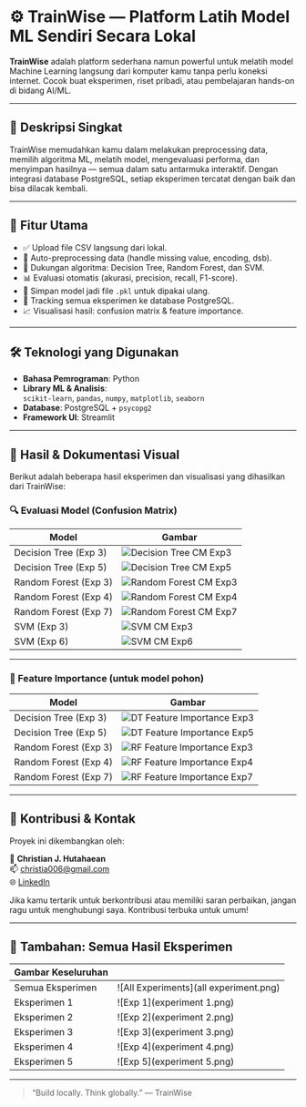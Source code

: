 # ⚙️ TrainWise — Platform Latih Model ML Sendiri Secara Lokal

**TrainWise** adalah platform sederhana namun powerful untuk melatih model Machine Learning langsung dari komputer kamu tanpa perlu koneksi internet. Cocok buat eksperimen, riset pribadi, atau pembelajaran hands-on di bidang AI/ML.

---

## 🧠 Deskripsi Singkat

TrainWise memudahkan kamu dalam melakukan preprocessing data, memilih algoritma ML, melatih model, mengevaluasi performa, dan menyimpan hasilnya — semua dalam satu antarmuka interaktif. Dengan integrasi database PostgreSQL, setiap eksperimen tercatat dengan baik dan bisa dilacak kembali.

---

## 🔧 Fitur Utama

- ✅ Upload file CSV langsung dari lokal.
- 🧼 Auto-preprocessing data (handle missing value, encoding, dsb).
- 🤖 Dukungan algoritma: Decision Tree, Random Forest, dan SVM.
- 📊 Evaluasi otomatis (akurasi, precision, recall, F1-score).
- 📁 Simpan model jadi file `.pkl` untuk dipakai ulang.
- 🧠 Tracking semua eksperimen ke database PostgreSQL.
- 📈 Visualisasi hasil: confusion matrix & feature importance.

---

## 🛠 Teknologi yang Digunakan

- **Bahasa Pemrograman**: Python
- **Library ML & Analisis**:  
  `scikit-learn`, `pandas`, `numpy`, `matplotlib`, `seaborn`
- **Database**: PostgreSQL + `psycopg2`
- **Framework UI**: Streamlit

---

## 📸 Hasil & Dokumentasi Visual

Berikut adalah beberapa hasil eksperimen dan visualisasi yang dihasilkan dari TrainWise:

### 🔍 Evaluasi Model (Confusion Matrix)

| Model | Gambar |
|-------|--------|
| Decision Tree (Exp 3) | ![Decision Tree CM Exp3](logs/plots/DecisionTree_confusion_matrix_exp3.png) |
| Decision Tree (Exp 5) | ![Decision Tree CM Exp5](logs/plots/DecisionTree_confusion_matrix_exp5.png) |
| Random Forest (Exp 3) | ![Random Forest CM Exp3](logs/plots/RandomForest_confusion_matrix_exp3.png) |
| Random Forest (Exp 4) | ![Random Forest CM Exp4](logs/plots/RandomForest_confusion_matrix_exp4.png) |
| Random Forest (Exp 7) | ![Random Forest CM Exp7](logs/plots/RandomForest_confusion_matrix_exp7.png) |
| SVM (Exp 3) | ![SVM CM Exp3](logs/plots/SVM_confusion_matrix_exp3.png) |
| SVM (Exp 6) | ![SVM CM Exp6](logs/plots/SVM_confusion_matrix_exp6.png) |

---

### 🌲 Feature Importance (untuk model pohon)

| Model | Gambar |
|-------|--------|
| Decision Tree (Exp 3) | ![DT Feature Importance Exp3](logs/plots/DecisionTree_feature_importance_exp3.png) |
| Decision Tree (Exp 5) | ![DT Feature Importance Exp5](logs/plots/DecisionTree_feature_importance_exp5.png) |
| Random Forest (Exp 3) | ![RF Feature Importance Exp3](logs/plots/RandomForest_feature_importance_exp3.png) |
| Random Forest (Exp 4) | ![RF Feature Importance Exp4](logs/plots/RandomForest_feature_importance_exp4.png) |
| Random Forest (Exp 7) | ![RF Feature Importance Exp7](logs/plots/RandomForest_feature_importance_exp7.png) |

---

## 🤝 Kontribusi & Kontak

Proyek ini dikembangkan oleh:

👤 **Christian J. Hutahaean**  
📫 christia006@gmail.com  
🌐 [LinkedIn](https://www.linkedin.com/in/christian-hutahaean)

Jika kamu tertarik untuk berkontribusi atau memiliki saran perbaikan, jangan ragu untuk menghubungi saya. Kontribusi terbuka untuk umum!

---

## 🧪 Tambahan: Semua Hasil Eksperimen

| Gambar Keseluruhan | |
|--------------------|--|
| Semua Eksperimen | ![All Experiments](all experiment.png) |
| Eksperimen 1 | ![Exp 1](experiment 1.png) |
| Eksperimen 2 | ![Exp 2](experiment 2.png) |
| Eksperimen 3 | ![Exp 3](experiment 3.png) |
| Eksperimen 4 | ![Exp 4](experiment 4.png) |
| Eksperimen 5 | ![Exp 5](experiment 5.png) |

---

> “Build locally. Think globally.” — TrainWise
